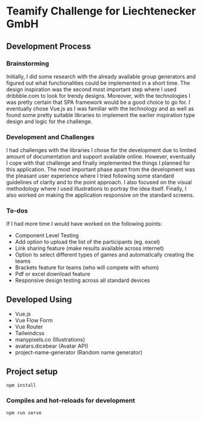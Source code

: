 # Teamify Challenge for Liechtenecker GmbH

## Development Process

### Brainstorming

Initially, I did some research with the already available group generators and figured out what functionalities could be implemented in a short time. The design inspiration was the second most important step where I used dribbble.com to look for trendy designs. Moreover, with the technologies I was pretty certain that SPA framework would be a good choice to go for. I eventually chose Vue.js as I was familiar with the technology and as well as found some pretty suitable libraries to implement the earlier inspiration type design and logic for the challenge.  

### Development and Challenges

I had challenges with the libraries I chose for the development due to limited amount of documentation and support available online. However, eventually I cope with that challenge and finally implemented the things I planned for this application. The most important phase apart from the development was the pleasant user experience where I tried following some standard guidelines of clarity and to the point approach. I also focused on the visual methodology where I used illustrations to portray the idea itself. Finally, I also worked on making the application responsive on the standard screens.

### To-dos

If I had more time I would have worked on the following points:

 -  Component Level Testing
 -  Add option to upload the list of the participants (eg. excel)
 -  Link sharing feature (make results available across internet)
 -  Option to select different types of games and automatically creating the teams
 -  Brackets feature for teams (who will compete with whom)
 -  Pdf or excel download feature
 -  Responsive design testing across all standard devices 


## Developed Using

- Vue.js
- Vue Flow Form
- Vue Router
- Tailwindcss
- manypixels.co (Illustrations)
- avatars.dicebear (Avatar API)
- project-name-generator (Random name generator)

## Project setup

```
npm install
```

### Compiles and hot-reloads for development

```
npm run serve
```
